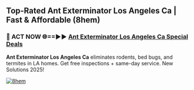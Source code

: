 ## Top-Rated Ant Exterminator Los Angeles Ca | Fast & Affordable (8hem)

<h3>🐜 ACT NOW 🌐==►► <a href="https://tinyurl.com/2dysvsjj" rel="nofollow">Ant Exterminator Los Angeles Ca Special Deals</a></h3>

**Ant Exterminator Los Angeles Ca** eliminates rodents, bed bugs, and termites in LA homes. Get free inspections + same-day service. New Solutions 2025!

[![8hem](https://i.imgur.com/JCYaghj.jpeg)](https://tinyurl.com/2dysvsjj)